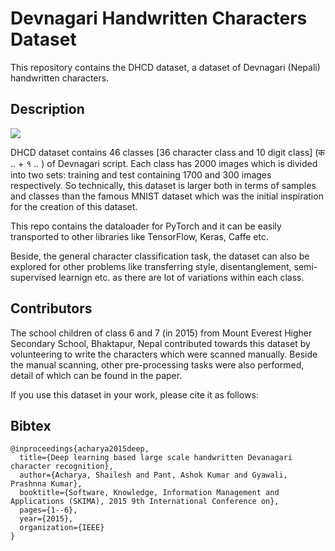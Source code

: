 # Devnagari Handwritten Characters Dataset
This repository contains the DHCD dataset, a dataset of Devnagari (Nepali) handwritten characters.

## Description

![](https://github.com/Prasanna1991/DHCD_Dataset/blob/master/sample/sample.png?raw=true)

DHCD dataset contains 46 classes [36 character class and 10 digit class] (क .. +  १ .. ) of Devnagari script. Each class
has 2000 images which is divided into two sets: training and test containing 1700 and 300 images respectively. So technically, this dataset is larger both in terms of samples and classes than the famous MNIST dataset which was the initial inspiration for the creation of this dataset. 

This repo contains the dataloader for PyTorch and it can be easily transported to other libraries like TensorFlow, Keras, Caffe etc. 

Beside, the general character classification task, the dataset can also be explored for other problems like transferring style, disentanglement, semi-supervised learnign etc. as there are lot of variations within each class. 


## Contributors
The school children of class 6 and 7 (in 2015) from Mount Everest Higher Secondary School, Bhaktapur, Nepal contributed towards this dataset by
volunteering to write the characters which were scanned manually. Beside the manual scanning, other pre-processing tasks were 
also performed, detail of which can be found in the paper. 

If you use this dataset in your work, please cite it as follows:

## Bibtex
```
@inproceedings{acharya2015deep,
  title={Deep learning based large scale handwritten Devanagari character recognition},
  author={Acharya, Shailesh and Pant, Ashok Kumar and Gyawali, Prashnna Kumar},
  booktitle={Software, Knowledge, Information Management and Applications (SKIMA), 2015 9th International Conference on},
  pages={1--6},
  year={2015},
  organization={IEEE}
}
```
